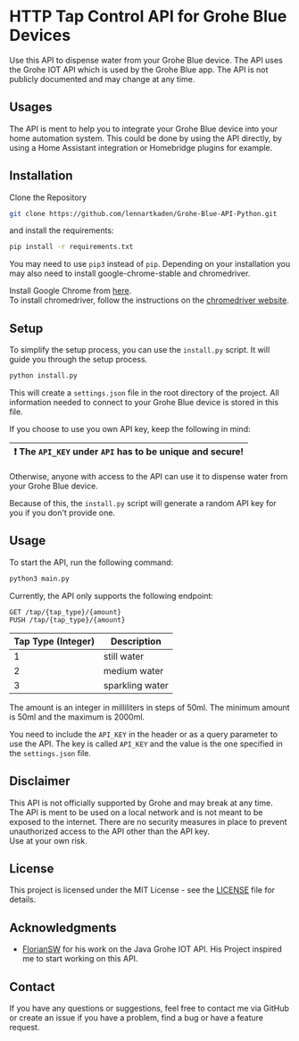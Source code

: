 # HTTP Tap Control API for Grohe Blue Devices
Use this API to dispense water from your Grohe Blue device.
The API uses the Grohe IOT API which is used by the Grohe Blue app.
The API is not publicly documented and may change at any time.

## Usages
The API is ment to help you to integrate your Grohe Blue device into your home automation system.
This could be done by using the API directly, by using a Home Assistant integration or Homebridge plugins for example.

## Installation
Clone the Repository
```bash
git clone https://github.com/lennartkaden/Grohe-Blue-API-Python.git
```
and install the requirements:
```bash
pip install -r requirements.txt
```

You may need to use `pip3` instead of `pip`.
Depending on your installation you may also need to install google-chrome-stable and chromedriver.  

Install Google Chrome from [here](https://www.google.com/chrome/).  
To install chromedriver, follow the instructions on the [chromedriver website](https://chromedriver.chromium.org/getting-started).

## Setup
To simplify the setup process, you can use the `install.py` script. It will guide you through the setup process.
```bash
python install.py
```
This will create a `settings.json` file in the root directory of the project.
All information needed to connect to your Grohe Blue device is stored in this file.

If you choose to use you own API key, keep the following in mind:

| :exclamation:  The `API_KEY` under `API` has to be unique and secure! |
|-----------------------------------------------------------------------|
Otherwise, anyone with access to the API can use it to dispense water from your Grohe Blue device.

Because of this, the `install.py` script will generate a random API key for you if you don't provide one.

## Usage
To start the API, run the following command:
```bash
python3 main.py
```
Currently, the API only supports the following endpoint:
```
GET /tap/{tap_type}/{amount}
PUSH /tap/{tap_type}/{amount}
```

| Tap Type (Integer) | Description     |
|--------------------|-----------------|
| 1                  | still water     |
| 2                  | medium water    |
| 3                  | sparkling water |

The amount is an integer in milliliters in steps of 50ml. The minimum amount is 50ml and the maximum is 2000ml.

You need to include the `API_KEY` in the header or as a query parameter to use the API.
The key is called `API_KEY` and the value is the one specified in the `settings.json` file.

## Disclaimer
This API is not officially supported by Grohe and may break at any time.  
The API is ment to be used on a local network and is not meant to be exposed to the internet.
There are no security measures in place to prevent unauthorized access to the API other than the API key.  
Use at your own risk.

## License
This project is licensed under the MIT License - see the [LICENSE](LICENSE) file for details.

## Acknowledgments
* [FlorianSW](https://github.com/FlorianSW/grohe-ondus-api-java) for his work on the Java Grohe IOT API. His Project inspired me to start working on this API.

## Contact
If you have any questions or suggestions, feel free to contact me via GitHub or create an issue if you have a problem, find a bug or have a feature request.